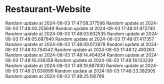 # Restaurant-Website
Random update at 2024-08-03 17:47:58.377596
Random update at 2024-08-03 17:48:00.255649
Random update at 2024-08-03 17:48:01.972740
Random update at 2024-08-03 17:48:03.832535
Random update at 2024-08-03 17:48:05.687940
Random update at 2024-08-03 17:48:07.417357
Random update at 2024-08-03 17:48:09.073878
Random update at 2024-08-03 17:48:10.754542
Random update at 2024-08-03 17:48:12.493263
Random update at 2024-08-03 17:48:14.404054
Random update at 2024-08-03 17:48:16.338358
Random update at 2024-08-03 17:48:18.123239
Random update at 2024-08-03 17:48:19.887630
Random update at 2024-08-03 17:48:21.630699
Random update at 2024-08-03 17:48:23.382905
Random update at 2024-08-03 17:48:25.195769